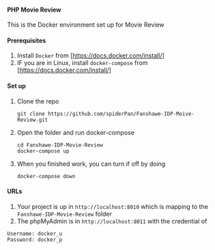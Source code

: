 #### PHP Movie Review
This is the Docker environment set up for Movie Review


#### Prerequisites
1. Install `Docker` from [https://docs.docker.com/install/] 
2. IF you are in Linux, install `docker-compose` from [https://docs.docker.com/install/]


#### Set up
1. Clone the repo
   ```
   git clone https://github.com/spiderPan/Fanshawe-IDP-Moive-Review.git
   ```
2. Open the folder and run docker-compose
   ```
   cd Fanshawe-IDP-Movie-Review
   docker-compose up
   ```
3. When you finished work, you can turn if off by doing 
   ```
   docker-compose down
   ```

#### URLs
1. Your project is up in `http://localhost:8010` which is mapping to the `Fanshawe-IDP-Movie-Review` folder
2. The phpMyAdmin is in `http://localhost:8011` with the credential of 
```
Username: docker_u
Password: docker_p
```